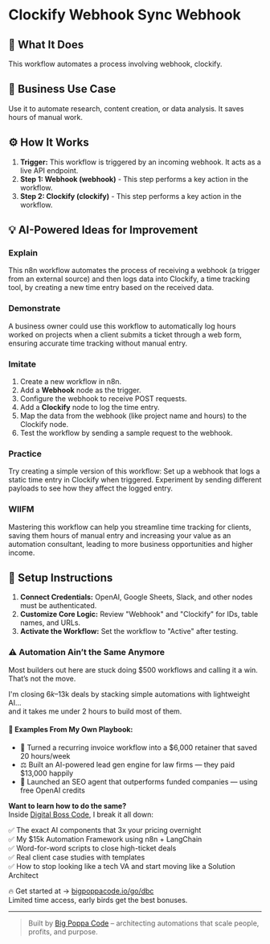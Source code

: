 # Clockify Webhook Sync Webhook

## 🚀 What It Does
This workflow automates a process involving webhook, clockify.

## 💼 Business Use Case
Use it to automate research, content creation, or data analysis. It saves hours of manual work.

## ⚙️ How It Works
1.  **Trigger:** This workflow is triggered by an incoming webhook. It acts as a live API endpoint.
2. **Step 1: Webhook (webhook)** - This step performs a key action in the workflow.
3. **Step 2: Clockify (clockify)** - This step performs a key action in the workflow.

## 💡 AI-Powered Ideas for Improvement
### Explain
This n8n workflow automates the process of receiving a webhook (a trigger from an external source) and then logs data into Clockify, a time tracking tool, by creating a new time entry based on the received data.

### Demonstrate
A business owner could use this workflow to automatically log hours worked on projects when a client submits a ticket through a web form, ensuring accurate time tracking without manual entry.

### Imitate
1. Create a new workflow in n8n.
2. Add a **Webhook** node as the trigger.
3. Configure the webhook to receive POST requests.
4. Add a **Clockify** node to log the time entry.
5. Map the data from the webhook (like project name and hours) to the Clockify node.
6. Test the workflow by sending a sample request to the webhook.

### Practice
Try creating a simple version of this workflow: Set up a webhook that logs a static time entry in Clockify when triggered. Experiment by sending different payloads to see how they affect the logged entry.

### WIIFM
Mastering this workflow can help you streamline time tracking for clients, saving them hours of manual entry and increasing your value as an automation consultant, leading to more business opportunities and higher income.

## 🔧 Setup Instructions
1. **Connect Credentials:** OpenAI, Google Sheets, Slack, and other nodes must be authenticated.
2. **Customize Core Logic:** Review "Webhook" and "Clockify" for IDs, table names, and URLs.
3. **Activate the Workflow:** Set the workflow to "Active" after testing.

### ⚠️ Automation Ain’t the Same Anymore

Most builders out here are stuck doing $500 workflows and calling it a win.  
That’s not the move.  

I'm closing $6k–$13k deals by stacking simple automations with lightweight AI...  
and it takes me under 2 hours to build most of them.

#### 🧠 Examples From My Own Playbook:
- 🔁 Turned a recurring invoice workflow into a $6,000 retainer that saved 20 hours/week  
- ⚖️ Built an AI-powered lead gen engine for law firms — they paid $13,000 happily  
- 🚀 Launched an SEO agent that outperforms funded companies — using free OpenAI credits  

**Want to learn how to do the same?**  
Inside [Digital Boss Code](https://bigpoppacode.io/go/dbc), I break it all down:

✅ The exact AI components that 3x your pricing overnight  
✅ My $15k Automation Framework using n8n + LangChain  
✅ Word-for-word scripts to close high-ticket deals  
✅ Real client case studies with templates  
✅ How to stop looking like a tech VA and start moving like a Solution Architect  

🔥 Get started at → [bigpoppacode.io/go/dbc](https://bigpoppacode.io/go/dbc)  
Limited time access, early birds get the best bonuses.

---
> Built by [Big Poppa Code](https://bigpoppacode.io) – architecting automations that scale people, profits, and purpose.
